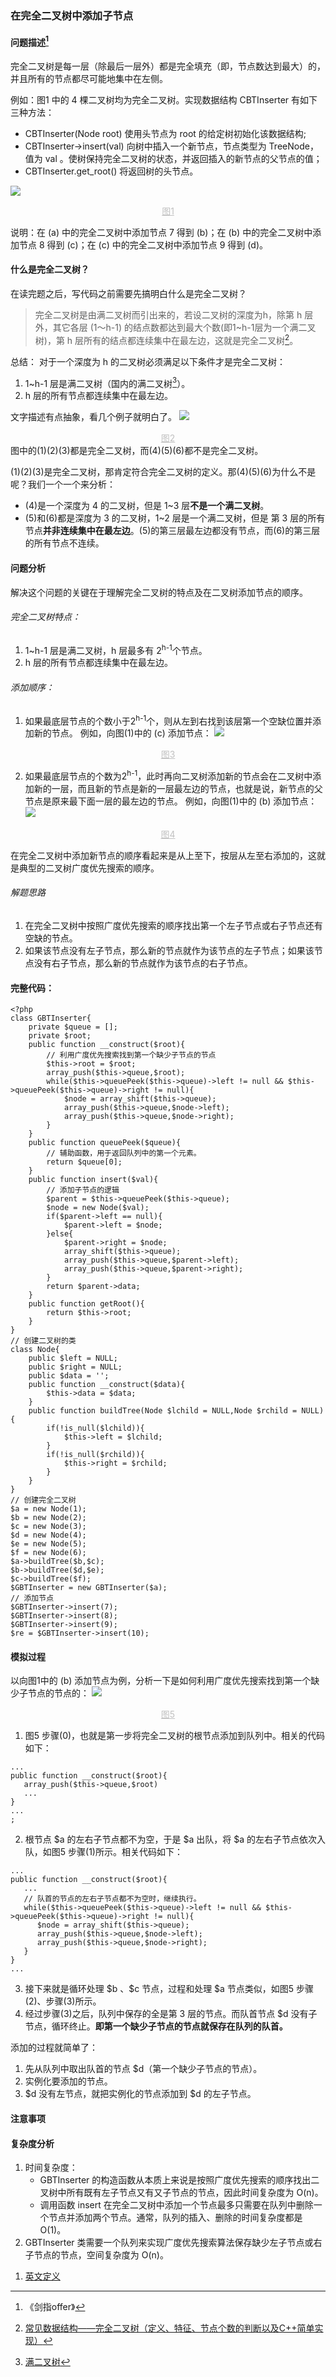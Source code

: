 ### 在完全二叉树中添加子节点
#### 问题描述[^1]
完全二叉树是每一层（除最后一层外）都是完全填充（即，节点数达到最大）的，并且所有的节点都尽可能地集中在左侧。

例如：图1 中的 4 棵二叉树均为完全二叉树。实现数据结构 CBTInserter 有如下三种方法：
- CBTInserter(Node root) 使用头节点为 root 的给定树初始化该数据结构; 
- CBTInserter->insert(val) 向树中插入一个新节点，节点类型为 TreeNode，值为 val 。使树保持完全二叉树的状态，并返回插入的新节点的父节点的值；
- CBTInserter.get_root() 将返回树的头节点。

![](./imgs/问题图示.jpg)
<center style="font-size:14px;color:#C0C0C0;text-decoration:underline">图1</center>

说明：在 (a) 中的完全二叉树中添加节点 7 得到 (b)；在 (b) 中的完全二叉树中添加节点 8 得到 (c)；在 (c) 中的完全二叉树中添加节点 9 得到 (d)。
#### 什么是完全二叉树？
在读完题之后，写代码之前需要先搞明白什么是完全二叉树？
> 完全二叉树是由满二叉树而引出来的，若设二叉树的深度为h，除第 h 层外，其它各层 (1～h-1) 的结点数都达到最大个数(即1~h-1层为一个满二叉树)，第 h 层所有的结点都连续集中在最左边，这就是完全二叉树[^2]。

总结：
对于一个深度为 h 的二叉树必须满足以下条件才是完全二叉树：
1. 1~h-1 层是满二叉树（国内的满二叉树[^3]）。
2. h 层的所有节点都连续集中在最左边。

文字描述有点抽象，看几个例子就明白了。
![](./imgs/完全二叉树.jpg)
<center style="font-size:14px;color:#C0C0C0;text-decoration:underline">图2</center> 
图中的(1)(2)(3)都是完全二叉树，而(4)(5)(6)都不是完全二叉树。

(1)(2)(3)是完全二叉树，那肯定符合完全二叉树的定义。那(4)(5)(6)为什么不是呢？我们一个一个来分析：
- (4)是一个深度为 4 的二叉树，但是 1~3 层**不是一个满二叉树**。
- (5)和(6)都是深度为 3 的二叉树，1~2 层是一个满二叉树，但是 第 3 层的所有节点**并非连续集中在最左边**。(5)的第三层最左边都没有节点，而(6)的第三层的所有节点不连续。

#### 问题分析
解决这个问题的关键在于理解完全二叉树的特点及在二叉树添加节点的顺序。
###### 完全二叉树特点：
1. 1~h-1 层是满二叉树，h 层最多有 2<sup>h-1</sup>个节点。
2. h 层的所有节点都连续集中在最左边。
###### 添加顺序：
1. 如果最底层节点的个数小于2<sup>h-1</sup>个，则从左到右找到该层第一个空缺位置并添加新的节点。
例如，向图(1)中的 (c) 添加节点：
![](./imgs/向%20(c)%20中添加节点.jpg)
<center style="font-size:14px;color:#C0C0C0;text-decoration:underline">图3</center> 

2. 如果最底层节点的个数为2<sup>h-1</sup>，此时再向二叉树添加新的节点会在二叉树中添加新的一层，而且新的节点是新的一层最左边的节点，也就是说，新节点的父节点是原来最下面一层的最左边的节点。
例如，向图(1)中的 (b) 添加节点：
![](./imgs/向%20(b)%20中添加节点.jpg)
<center style="font-size:14px;color:#C0C0C0;text-decoration:underline">图4</center> 

在完全二叉树中添加新节点的顺序看起来是从上至下，按层从左至右添加的，这就是典型的二叉树广度优先搜索的顺序。

###### 解题思路
1. 在完全二叉树中按照广度优先搜索的顺序找出第一个左子节点或右子节点还有空缺的节点。
2. 如果该节点没有左子节点，那么新的节点就作为该节点的左子节点；如果该节点没有右子节点，那么新的节点就作为该节点的右子节点。


#### 完整代码：
```
<?php
class GBTInserter{
	private $queue = [];
	private $root;
	public function __construct($root){
		// 利用广度优先搜索找到第一个缺少子节点的节点
		$this->root = $root;
		array_push($this->queue,$root);
		while($this->queuePeek($this->queue)->left != null && $this->queuePeek($this->queue)->right != null){
			$node = array_shift($this->queue);
			array_push($this->queue,$node->left);
			array_push($this->queue,$node->right);
		}
	} 
	public function queuePeek($queue){
		// 辅助函数，用于返回队列中的第一个元素。
		return $queue[0];
	} 
	public function insert($val){
		// 添加子节点的逻辑
		$parent = $this->queuePeek($this->queue);
		$node = new Node($val);
		if($parent->left == null){
			$parent->left = $node;
		}else{
			$parent->right = $node;
			array_shift($this->queue);
			array_push($this->queue,$parent->left);
			array_push($this->queue,$parent->right);
		}
		return $parent->data;
	}
	public function getRoot(){
		return $this->root;
	}
}
// 创建二叉树的类
class Node{
	public $left = NULL;
	public $right = NULL;
	public $data = '';
	public function __construct($data){
		$this->data = $data;
	}
	public function buildTree(Node $lchild = NULL,Node $rchild = NULL){
		if(!is_null($lchild)){
			$this->left = $lchild;
		}
		if(!is_null($rchild)){
			$this->right = $rchild;
		}
	}
}
// 创建完全二叉树
$a = new Node(1);
$b = new Node(2);
$c = new Node(3);
$d = new Node(4);
$e = new Node(5);
$f = new Node(6);
$a->buildTree($b,$c);
$b->buildTree($d,$e);
$c->buildTree($f);
$GBTInserter = new GBTInserter($a);
// 添加节点
$GBTInserter->insert(7);
$GBTInserter->insert(8);
$GBTInserter->insert(9);
$re = $GBTInserter->insert(10);
```
#### 模拟过程
以向图1中的 (b) 添加节点为例，分析一下是如何利用广度优先搜索找到第一个缺少子节点的节点的：
![](./imgs/模拟过程.jpg)
<center style="font-size:14px;color:#C0C0C0;text-decoration:underline">图5</center> 

1. 图5 步骤(0)，也就是第一步将完全二叉树的根节点添加到队列中。相关的代码如下：
```
...
public function __construct($root){
   array_push($this->queue,$root)
   ...
}
...
;
```
2. 根节点 \$a 的左右子节点都不为空，于是 \$a 出队，将 \$a 的左右子节点依次入队，如图5 步骤(1)所示。相关代码如下：
``` 
...
public function __construct($root){
   ...
   // 队首的节点的左右子节点都不为空时，继续执行。
   while($this->queuePeek($this->queue)->left != null && $this->queuePeek($this->queue)->right != null){
      $node = array_shift($this->queue);
      array_push($this->queue,$node->left);
      array_push($this->queue,$node->right);
   }
}
...
```
3. 接下来就是循环处理 \$b 、\$c 节点，过程和处理 \$a 节点类似，如图5 步骤(2)、步骤(3)所示。
4. 经过步骤(3)之后，队列中保存的全是第 3 层的节点。而队首节点 \$d 没有子节点，循环终止。**即第一个缺少子节点的节点就保存在队列的队首。**
   
添加的过程就简单了：
1. 先从队列中取出队首的节点 \$d（第一个缺少子节点的节点）。
2. 实例化要添加的节点。
3. \$d 没有左节点，就把实例化的节点添加到 \$d 的左子节点。 
#### 注意事项

#### 复杂度分析
1. 时间复杂度：
   - GBTInserter 的构造函数从本质上来说是按照广度优先搜索的顺序找出二叉树中所有既有左子节点又有又子节点的节点，因此时间复杂度为 O(n)。
   - 调用函数 insert 在完全二叉树中添加一个节点最多只需要在队列中删除一个节点并添加两个节点。通常，队列的插入、删除的时间复杂度都是 O(1)。
2. GBTInserter 类需要一个队列来实现广度优先搜索算法保存缺少左子节点或右子节点的节点，空间复杂度为 O(n)。

[^1]:《剑指offer》
[^2]:[常见数据结构——完全二叉树（定义、特征、节点个数的判断以及C++简单实现）](https://blog.csdn.net/JMW1407/article/details/108204019)
[^3]:[满二叉树](https://blog.csdn.net/u010029439/article/details/114548089)
[^4]:[完全二叉树看起来并不完全，为什么叫完全二叉树呢？](https://zhuanlan.zhihu.com/p/153216919)
1. [英文定义](https://www.programiz.com/dsa/complete-binary-tree#:~:text=A%20complete%20binary%20tree%20is%20a%20binary%20tree,the%20leaf%20elements%20must%20lean%20towards%20the%20left.)
